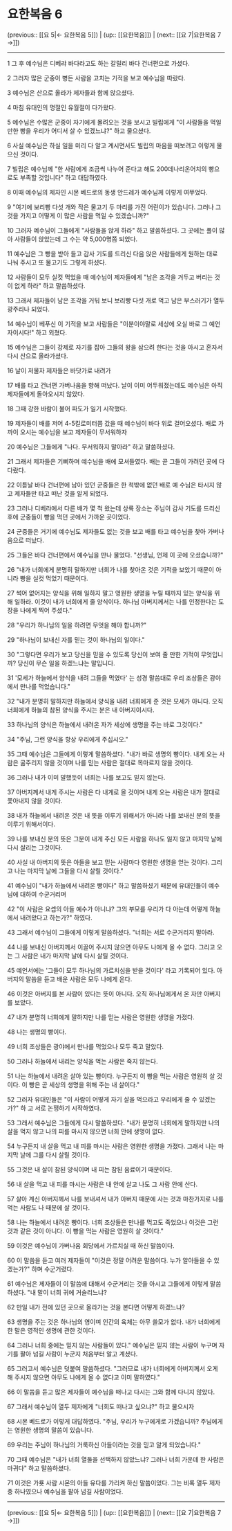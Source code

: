 # 요한복음 6

(previous:: [[요 5|← 요한복음 5]]) | (up:: [[요한복음]]) | (next:: [[요 7|요한복음 7 →]])

***




1 
그 후 예수님은 디베랴 바다라고도 하는 갈릴리 바다 건너편으로 가셨다. 



2 
그러자 많은 군중이 병든 사람을 고치는 기적을 보고 예수님을 따랐다. 



3 
예수님은 산으로 올라가 제자들과 함께 앉으셨다. 



4 
마침 유대인의 명절인 유월절이 다가왔다. 



5 
예수님은 수많은 군중이 자기에게 몰려오는 것을 보시고 빌립에게 "이 사람들을 먹일 만한 빵을 우리가 어디서 살 수 있겠느냐?" 하고 물으셨다. 



6 
사실 예수님은 하실 일을 미리 다 알고 계시면서도 빌립의 마음을 떠보려고 이렇게 물으신 것이다. 



7 
빌립은 예수님께 "한 사람에게 조금씩 나누어 준다고 해도 200데나리온어치의 빵으로도 부족할 것입니다" 하고 대답하였다. 



8 
이때 예수님의 제자인 시몬 베드로의 동생 안드레가 예수님께 이렇게 여쭈었다. 



9 
"여기에 보리빵 다섯 개와 작은 물고기 두 마리를 가진 어린이가 있습니다. 그러나 그것을 가지고 어떻게 이 많은 사람을 먹일 수 있겠습니까?" 



10 
그러자 예수님이 그들에게 "사람들을 앉게 하라" 하고 말씀하셨다. 그 곳에는 풀이 많아 사람들이 앉았는데 그 수는 약 5,000명쯤 되었다. 



11 
예수님은 그 빵을 받아 들고 감사 기도를 드리신 다음 앉은 사람들에게 원하는 대로 나눠 주시고 또 물고기도 그렇게 하셨다. 



12 
사람들이 모두 실컷 먹었을 때 예수님이 제자들에게 "남은 조각을 거두고 버리는 것이 없게 하라" 하고 말씀하셨다. 



13 
그래서 제자들이 남은 조각을 거둬 보니 보리빵 다섯 개로 먹고 남은 부스러기가 열두 광주리나 되었다. 



14 
예수님이 베푸신 이 기적을 보고 사람들은 "이분이야말로 세상에 오실 바로 그 예언자이시다!" 하고 외쳤다. 



15 
예수님은 그들이 강제로 자기를 잡아 그들의 왕을 삼으려 한다는 것을 아시고 혼자서 다시 산으로 올라가셨다. 



16 
날이 저물자 제자들은 바닷가로 내려가 



17 
배를 타고 건너편 가버나움을 향해 떠났다. 날이 이미 어두워졌는데도 예수님은 아직 제자들에게 돌아오시지 않았다. 



18 
그때 강한 바람이 불어 파도가 일기 시작했다. 



19 
제자들이 배를 저어 4-5킬로미터쯤 갔을 때 예수님이 바다 위로 걸어오셨다. 배로 가까이 오시는 예수님을 보고 제자들이 무서워하자 



20 
예수님은 그들에게 "나다. 무서워하지 말아라" 하고 말씀하셨다. 



21 
그래서 제자들은 기뻐하며 예수님을 배에 모셔들였다. 배는 곧 그들이 가려던 곳에 다다랐다. 



22 
이튿날 바다 건너편에 남아 있던 군중들은 한 척밖에 없던 배로 예 수님은 타시지 않고 제자들만 타고 떠난 것을 알게 되었다. 



23 
그러나 디베랴에서 다른 배가 몇 척 왔는데 상륙 장소는 주님이 감사 기도를 드리신 후에 군중들이 빵을 먹던 곳에서 가까운 곳이었다. 



24 
군중들은 거기에 예수님도 제자들도 없는 것을 보고 배를 타고 예수님을 찾아 가버나움으로 떠났다. 



25 
그들은 바다 건너편에서 예수님을 만나 물었다. "선생님, 언제 이 곳에 오셨습니까?" 



26 
"내가 너희에게 분명히 말하지만 너희가 나를 찾아온 것은 기적을 보았기 때문이 아니라 빵을 실컷 먹었기 때문이다. 



27 
썩어 없어지는 양식을 위해 일하지 말고 영원한 생명을 누릴 때까지 있는 양식을 위해 일하라. 이것이 내가 너희에게 줄 양식이다. 하나님 아버지께서는 나를 인정한다는 도장을 나에게 찍어 주셨다." 



28 
"우리가 하나님의 일을 하려면 무엇을 해야 합니까?" 



29 
"하나님이 보내신 자를 믿는 것이 하나님의 일이다." 



30 
"그렇다면 우리가 보고 당신을 믿을 수 있도록 당신이 보여 줄 만한 기적이 무엇입니까? 당신이 무슨 일을 하겠느냐는 말입니다. 



31 
'모세가 하늘에서 양식을 내려 그들을 먹였다' 는 성경 말씀대로 우리 조상들은 광야에서 만나를 먹었습니다." 



32 
"내가 분명히 말하지만 하늘에서 양식을 내려 너희에게 준 것은 모세가 아니다. 오직 너희에게 하늘의 참된 양식을 주시는 분은 내 아버지이시다. 



33 
하나님의 양식은 하늘에서 내려온 자가 세상에 생명을 주는 바로 그것이다." 



34 
"주님, 그런 양식을 항상 우리에게 주십시오." 



35 
그때 예수님은 그들에게 이렇게 말씀하셨다. "내가 바로 생명의 빵이다. 내게 오는 사람은 굶주리지 않을 것이며 나를 믿는 사람은 절대로 목마르지 않을 것이다. 



36 
그러나 내가 이미 말했듯이 너희는 나를 보고도 믿지 않는다. 



37 
아버지께서 내게 주시는 사람은 다 내게로 올 것이며 내게 오는 사람은 내가 절대로 쫓아내지 않을 것이다. 



38 
내가 하늘에서 내려온 것은 내 뜻을 이루기 위해서가 아니라 나를 보내신 분의 뜻을 이루기 위해서이다. 



39 
나를 보내신 분의 뜻은 그분이 내게 주신 모든 사람을 하나도 잃지 않고 마지막 날에 다시 살리는 그것이다. 



40 
사실 내 아버지의 뜻은 아들을 보고 믿는 사람마다 영원한 생명을 얻는 것이다. 그리고 나는 마지막 날에 그들을 다시 살릴 것이다." 



41 
예수님이 "내가 하늘에서 내려온 빵이다" 하고 말씀하셨기 때문에 유대인들이 예수님에 대하여 수군거리며 



42 
"이 사람은 요셉의 아들 예수가 아니냐? 그의 부모를 우리가 다 아는데 어떻게 하늘에서 내려왔다고 하는가?" 하였다. 



43 
그래서 예수님이 그들에게 이렇게 말씀하셨다. "너희는 서로 수군거리지 말아라. 



44 
나를 보내신 아버지께서 이끌어 주시지 않으면 아무도 나에게 올 수 없다. 그리고 오는 그 사람은 내가 마지막 날에 다시 살릴 것이다. 



45 
예언서에는 '그들이 모두 하나님의 가르치심을 받을 것이다' 라고 기록되어 있다. 아버지의 말씀을 듣고 배운 사람은 모두 나에게 온다. 



46 
이것은 아버지를 본 사람이 있다는 뜻이 아니다. 오직 하나님에게서 온 자만 아버지를 보았다. 



47 
내가 분명히 너희에게 말하지만 나를 믿는 사람은 영원한 생명을 가졌다. 



48 
나는 생명의 빵이다. 



49 
너희 조상들은 광야에서 만나를 먹었으나 모두 죽고 말았다. 



50 
그러나 하늘에서 내리는 양식을 먹는 사람은 죽지 않는다. 



51 
나는 하늘에서 내려온 살아 있는 빵이다. 누구든지 이 빵을 먹는 사람은 영원히 살 것이다. 이 빵은 곧 세상의 생명을 위해 주는 내 살이다." 



52 
그러자 유대인들은 "이 사람이 어떻게 자기 살을 먹으라고 우리에게 줄 수 있겠는가?" 하 고 서로 논쟁하기 시작하였다. 



53 
그래서 예수님은 그들에게 다시 말씀하셨다. "내가 분명히 너희에게 말하지만 나의 살을 먹지 않고 나의 피를 마시지 않으면 너희 안에 생명이 없다. 



54 
누구든지 내 살을 먹고 내 피를 마시는 사람은 영원한 생명을 가졌다. 그래서 나는 마지막 날에 그를 다시 살릴 것이다. 



55 
그것은 내 살이 참된 양식이며 내 피는 참된 음료이기 때문이다. 



56 
내 살을 먹고 내 피를 마시는 사람은 내 안에 살고 나도 그 사람 안에 산다. 



57 
살아 계신 아버지께서 나를 보내셔서 내가 아버지 때문에 사는 것과 마찬가지로 나를 먹는 사람도 나 때문에 살 것이다. 



58 
나는 하늘에서 내려온 빵이다. 너희 조상들은 만나를 먹고도 죽었으나 이것은 그런 것과 같은 것이 아니다. 이 빵을 먹는 사람은 영원히 살 것이다." 



59 
이것은 예수님이 가버나움 회당에서 가르치실 때 하신 말씀이다. 



60 
이 말씀을 듣고 여러 제자들이 "이것은 정말 어려운 말씀이다. 누가 알아들을 수 있겠는가?" 하며 수군거렸다. 



61 
예수님은 제자들이 이 말씀에 대해서 수군거리는 것을 아시고 그들에게 이렇게 말씀하셨다. "내 말이 너희 귀에 거슬리느냐? 



62 
만일 내가 전에 있던 곳으로 올라가는 것을 본다면 어떻게 하겠느냐? 



63 
생명을 주는 것은 하나님의 영이며 인간의 육체는 아무 쓸모가 없다. 내가 너희에게 한 말은 영적인 생명에 관한 것이다. 



64 
그러나 너희 중에는 믿지 않는 사람들이 있다." 예수님은 믿지 않는 사람이 누구며 자기를 팔아 넘길 사람이 누군지 처음부터 알고 계셨다. 



65 
그러고서 예수님은 덧붙여 말씀하셨다. "그러므로 내가 너희에게 아버지께서 오게 해 주시지 않으면 아무도 나에게 올 수 없다고 이미 말하였다." 



66 
이 말씀을 듣고 많은 제자들이 예수님을 떠나고 다시는 그와 함께 다니지 않았다. 



67 
그래서 예수님이 열두 제자에게 "너희도 떠나고 싶으냐?" 하고 물으시자 



68 
시몬 베드로가 이렇게 대답하였다. "주님, 우리가 누구에게로 가겠습니까? 주님에게는 영원한 생명의 말씀이 있습니다. 



69 
우리는 주님이 하나님의 거룩하신 아들이라는 것을 믿고 알게 되었습니다." 



70 
그때 예수님은 "내가 너희 열둘을 선택하지 않았느냐? 그러나 너희 가운데 한 사람은 마귀다" 하고 말씀하셨다. 



71 
이것은 가룟 사람 시몬의 아들 유다를 가리켜 하신 말씀이었다. 그는 비록 열두 제자 중 하나였으나 예수님을 팔아 넘길 사람이었다.

***

(previous:: [[요 5|← 요한복음 5]]) | (up:: [[요한복음]]) | (next:: [[요 7|요한복음 7 →]])
